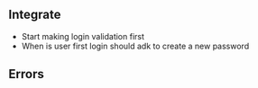 ## Integrate
- Start making login validation first
- When is user first login should adk to create a new password
## Errors